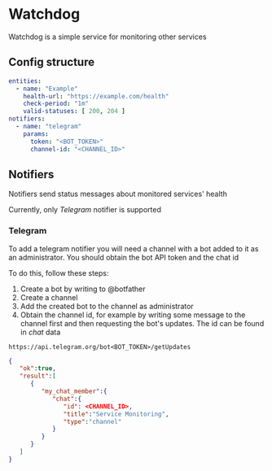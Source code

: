 # Watchdog

Watchdog is a simple service for monitoring other services

## Config structure

```yaml
entities:
  - name: "Example"
    health-url: "https://example.com/health"
    check-period: "1m"
    valid-statuses: [ 200, 204 ]
notifiers:
  - name: "telegram"
    params:
      token: "<BOT_TOKEN>"
      channel-id: "<CHANNEL_ID>"
```

## Notifiers

Notifiers send status messages about monitored services' health

Currently, only *Telegram* notifier is supported

### Telegram

To add a telegram notifier you will need a channel with a bot added to it as an administrator. You should obtain the bot
API token and the chat id

To do this, follow these steps:

1. Create a bot by writing to @botfather
2. Create a channel
3. Add the created bot to the channel as administrator
4. Obtain the channel id, for example by writing some message to the channel first and then requesting the bot's updates. The
   id can be found in *chat* data

```
https://api.telegram.org/bot<BOT_TOKEN>/getUpdates
```
```json
{
   "ok":true,
   "result":[
      {
         "my_chat_member":{
            "chat":{
               "id": <CHANNEL_ID>,
               "title":"Service Monitoring",
               "type":"channel"
            }
         }
      }
   ]
}

```
